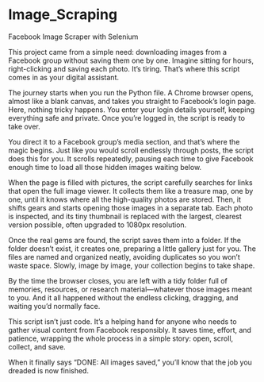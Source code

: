 # Image_Scraping
Facebook Image Scraper with Selenium

This project came from a simple need: downloading images from a Facebook group without saving them one by one. Imagine sitting for hours, right-clicking and saving each photo. It’s tiring. That’s where this script comes in as your digital assistant.

The journey starts when you run the Python file. A Chrome browser opens, almost like a blank canvas, and takes you straight to Facebook’s login page. Here, nothing tricky happens. You enter your login details yourself, keeping everything safe and private. Once you’re logged in, the script is ready to take over.

You direct it to a Facebook group’s media section, and that’s where the magic begins. Just like you would scroll endlessly through posts, the script does this for you. It scrolls repeatedly, pausing each time to give Facebook enough time to load all those hidden images waiting below.

When the page is filled with pictures, the script carefully searches for links that open the full image viewer. It collects them like a treasure map, one by one, until it knows where all the high-quality photos are stored. Then, it shifts gears and starts opening those images in a separate tab. Each photo is inspected, and its tiny thumbnail is replaced with the largest, clearest version possible, often upgraded to 1080px resolution.

Once the real gems are found, the script saves them into a folder. If the folder doesn’t exist, it creates one, preparing a little gallery just for you. The files are named and organized neatly, avoiding duplicates so you won’t waste space. Slowly, image by image, your collection begins to take shape.

By the time the browser closes, you are left with a tidy folder full of memories, resources, or research material—whatever those images meant to you. And it all happened without the endless clicking, dragging, and waiting you’d normally face.

This script isn’t just code. It’s a helping hand for anyone who needs to gather visual content from Facebook responsibly. It saves time, effort, and patience, wrapping the whole process in a simple story: open, scroll, collect, and save.

When it finally says “DONE: All images saved,” you’ll know that the job you dreaded is now finished.
